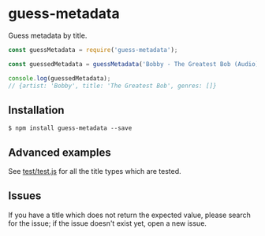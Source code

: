 # guess-metadata
Guess metadata by title.

```javascript
const guessMetadata = require('guess-metadata');

const guessedMetadata = guessMetadata('Bobby - The Greatest Bob (Audio)');

console.log(guessedMetadata);
// {artist: 'Bobby', title: 'The Greatest Bob', genres: []}
```

## Installation
```
$ npm install guess-metadata --save
```

## Advanced examples
See [test/test.js](https://github.com/trustedtomato/guess-metadata/blob/master/test/test.js) for all the title types which are tested.

## Issues
If you have a title which does not return the expected value, please search for the issue; if the issue doesn't exist yet, open a new issue.
